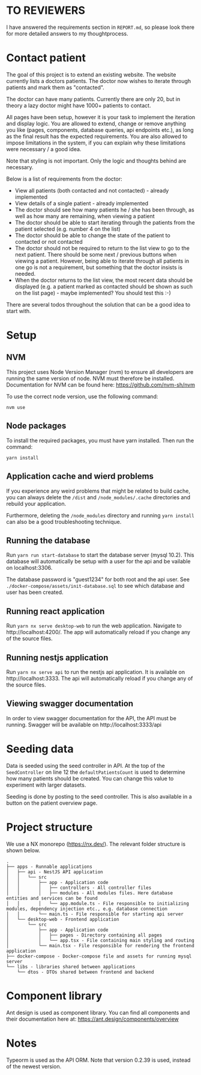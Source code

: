 # TO REVIEWERS
I have answered the requirements section in `REPORT.md`, so please look there for more detailed answers to my thoughtprocess.

# Contact patient

The goal of this project is to extend an existing website.
The website currently lists a doctors patients. The doctor now wishes to iterate through patients and mark them as "contacted".

The doctor can have many patients. Currently there are only 20, but in theory a lazy doctor might have 1000+ patients to contact.

All pages have been setup, however it is your task to implement the iteration and display logic. You are allowed to extend, change or remove anything you like (pages, components, database queries, api endpoints etc.), as long as the final result has the expected requirements. You are also allowed to impose limitations in the system, if you can explain why these limitations were necessary / a good idea.

Note that styling is not important. Only the logic and thoughts behind are necessary.

Below is a list of requirements from the doctor:
- View all patients (both contacted and not contacted) - already implemented
- View details of a single patient - already implemented
- The doctor should see how many patients he / she has been through, as well as how many are remaining, when viewing a patient
- The doctor should be able to start iterating through the patients from the patient selected (e.g. number 4 on the list)
- The doctor should be able to change the state of the patient to contacted or not contacted
- The doctor should not be required to return to the list view to go to the next patient. There should be some next / previous buttons when viewing a patient. However, being able to iterate through all patients in one go is not a requirement, but something that the doctor insists is needed.
- When the doctor returns to the list view, the most recent data should be displayed (e.g. a patient marked as contacted should be shown as such on the list page) - maybe implemented? You should test this :-)

There are several todos throughout the solution that can be a good idea to start with.


# Setup

## NVM
This project uses Node Version Manager (nvm) to ensure all developers are running the same version of node. NVM must therefore be installed. Documentation for NVM can be found here:
https://github.com/nvm-sh/nvm

To use the correct node version, use the following command:

`nvm use`

## Node packages
To install the required packages, you must have yarn installed. Then run the command:

`yarn install`

## Application cache and wierd problems

If you experience any weird problems that might be related to build cache, you can always delete the `/dist` and `/node_modules/.cache` directories and rebuild your application. 

Furthermore, deleting the `/node_modules` directory and running `yarn install` can also be a good troubleshooting technique.

## Running the database

Run `yarn run start-database` to start the database server (mysql 10.2). This database will automatically be setup with a user for the api and be vailable on localhost:3306.

The database password is "guest1234" for both root and the api user. See `./docker-compose/assets/init-database.sql` to see which database and user has been created.

## Running react application

Run `yarn nx serve desktop-web` to run the web application. Navigate to http://localhost:4200/. The app will automatically reload if you change any of the source files.

## Running nestjs application

Run `yarn nx serve api` to run the nestjs api application. It is available on http://localhost:3333. The api will automatically reload if you change any of the source files.

## Viewing swagger documentation

In order to view swagger documentation for the API, the API must be running. Swagger will be available on http://localhost:3333/api

# Seeding data

Data is seeded using the seed controller in API. At the top of the `SeedController` on line 12 the `defaultPatientsCount` is used to determine how many patients should be created. You can change this value to experiment with larger datasets.

Seeding is done by posting to the seed controller. This is also available in a button on the patient overview page.

# Project structure

We use a NX monorepo (https://nx.dev/). The relevant folder structure is shown below.

    .
    ├── apps - Runnable applications
    │   ├── api - NestJS API application
    │   │   └── src
    │   │       ├── app - Application code
    │   │       │   ├── controllers - All controller files
    │   │       │   ├── modules - All modules files. Here database entities and services can be found
    │   │       │   └── app.module.ts - File responsible to initializing modules, dependency injection etc., e.g. database connection
    │   │       └── main.ts - File responsible for starting api server
    │   └── desktop-web - Frontend application
    │       └── src
    │           ├── app - Application code
    │           │   ├── pages - Directory containing all pages
    │           │   └── app.tsx - File containing main styling and routing
    │           └── main.tsx - File responsible for rendering the frontend application
    ├── docker-compose - Docker-compose file and assets for running mysql server
    └── libs - libraries shared between applications
        └── dtos - DTOs shared between frontend and backend

# Component library

Ant design is used as component library. You can find all components and their documentation here at: https://ant.design/components/overview 

# Notes

Typeorm is used as the API ORM. Note that version 0.2.39 is used, instead of the newest version.
